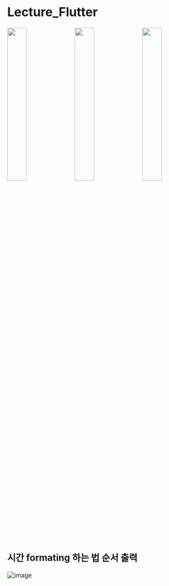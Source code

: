 # Lecture_Flutter

  <img src="https://github.com/Chochanguk/Lecture_Flutter/assets/119058637/3941d83a-003f-4481-b841-b9bbb324770a" width=30% height=30%/>
  <img src="https://github.com/Chochanguk/Lecture_Flutter/assets/119058637/b4d6ce8b-e89d-417f-9210-b2055df38bd8" width=30% height=30%/>
  <img src="https://github.com/Chochanguk/Lecture_Flutter/assets/119058637/14caa5e4-07d5-4624-a9ae-6117d0230fca" width=30% height=30%/>

## 시간 formating 하는 법 순서 출력 
![image](https://github.com/Chochanguk/Lecture_Flutter/assets/119058637/74b68f17-25bf-472c-b2ee-b3c2e3dd354b)
